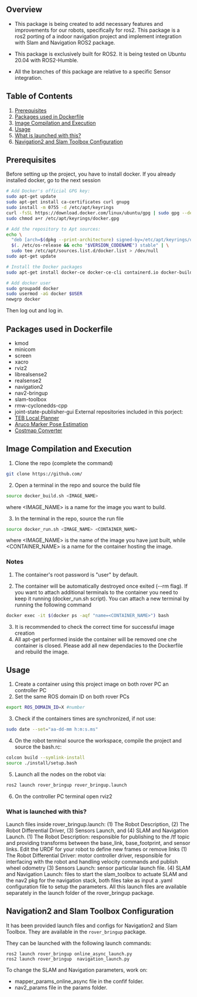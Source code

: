 <!-- GETTING STARTED -->
## Overview
- This package is being created to add necessary features and improvements for our robots, specifically for ros2. This package is a ros2 porting of a indoor navigation project and implement integration with Slam and Navigation ROS2 package.

  

- This package is exclusively built for ROS2. It is being tested on Ubuntu 20.04 with ROS2-Humble.

  

  

- All the branches of this package are relative to a specific Sensor integration.

## Table of Contents

1. [Prerequisites](#Prerequisites)
2. [Packages used in Dockerfile](#Packages-used-in-Dockerfile)
3. [Image Compilation and Execution](#Image-Compilation-and-Execution)
4. [Usage](#Usage)
5. [What is launched with this?](#What-is-launched-with-this?)
6. [Navigation2 and Slam Toolbox Configuration](#Navigation2-and-Slam-Toolbox-Configuration)


## Prerequisites
Before setting up the project, you have to install docker. If you already installed docker, go to the next session
```sh
# Add Docker's official GPG key:
sudo apt-get update
sudo apt-get install ca-certificates curl gnupg
sudo install -m 0755 -d /etc/apt/keyrings
curl -fsSL https://download.docker.com/linux/ubuntu/gpg | sudo gpg --dearmor -o /etc/apt/keyrings/docker.gpg
sudo chmod a+r /etc/apt/keyrings/docker.gpg

# Add the repository to Apt sources:
echo \
  "deb [arch=$(dpkg --print-architecture) signed-by=/etc/apt/keyrings/docker.gpg] https://download.docker.com/linux/ubuntu \
  $(. /etc/os-release && echo "$VERSION_CODENAME") stable" | \
  sudo tee /etc/apt/sources.list.d/docker.list > /dev/null
sudo apt-get update

# Install the Docker packages
sudo apt-get install docker-ce docker-ce-cli containerd.io docker-buildx-plugin docker-compose-plugin

# Add docker user
sudo groupadd docker
sudo usermod -aG docker $USER
newgrp docker
```
Then log out and log in.

## Packages used in Dockerfile
- kmod
- minicom
- screen
- xacro
- rviz2
- librealsense2
- realsense2
- navigation2
- nav2-bringup
- slam-toolbox
- rmw-cyclonedds-cpp
- joint-state-publisher-gui
External repositories included in this porject:
- [TEB Local Planner](https://github.com/rst-tu-dortmund/teb_local_planner/tree/ros2-master)
- [Aruco Marker Pose Estimation](https://github.com/AIRLab-POLIMI/ros2-aruco-pose-estimation)
- [Costmap Converter](https://github.com/rst-tu-dortmund/costmap_converter/tree/ros2/)
## Image Compilation and Execution

1. Clone the repo (complete the command)
```sh
git clone https://github.com/
```
2.  Open a terminal in the repo and source the build file
```sh
source docker_build.sh <IMAGE_NAME>
```
where <IMAGE_NAME> is a name for the image you want to build.

3. In the terminal in the repo, source the run file
```sh
source docker_run.sh <IMAGE_NAME> <CONTAINER_NAME>
```
where <IMAGE_NAME> is the name of the image you have just built, while <CONTAINER_NAME> is a name for the container hosting the image.

### Notes 
1. The container's root password is "user" by default.

2. The container will be automatically destroyed once exited (--rm flag). If you want to attach additional terminals to the container you need to keep it running (docker_run.sh script). You can attach a new terminal by running the following command
```sh
docker exec -it $(docker ps -aqf "name=<CONTAINER_NAME>") bash
```
3. It is recommended to check the correct time for successful image creation 
4. All apt-get performed inside the container will be removed one che container is closed. Please add all new dependacies to the Dockerfile and rebuild the image.
   
## Usage
1. Create a container using this project image on both rover PC an controller PC
2. Set the same ROS domain ID on both rover PCs
```sh
export ROS_DOMAIN_ID=X #number
```
3. Check if the containers times are synchronized, if not use:
 ```sh
sudo date --set="aa-dd-mm h:m:s.ms"
```
4. On the robot terminal source the workspace, compile the project and source the bash.rc:
 ```sh
colcon build --symlink-install
source ./install/setup.bash
```
5. Launch all the nodes on the robot via:
```bash
ros2 launch rover_bringup rover_bringup.launch
```
6. On the controller PC terminal open rviz2

### What is launched with this?
Launch files inside rover_bringup.launch: (1) The Robot Description, (2) The Robot Differential Driver, (3) Sensors Launch, and (4) SLAM and Navigation Launch.
(1) The Robot Description: responsible for publishing to the /tf topic and providing transforms between the base_link, base_footprint, and sensor links. Edit the URDF for your robot to define new frames or remove links
(1) The Robot Differential Driver: motor controller driver, responsible for interfacing with the robot and handling velocity commands and publish wheel odometry
(3) Sensors Launch: sensor particular launch file. 
(4) SLAM and Navigation Launch: files to start the slam_toolbox to actuate SLAM and the nav2 pkg for the navigation stack, both files take as input a .yaml configuration file to setup the parameters.
All this launch files are available separately in the launch folder of the rover_bringup package.

## Navigation2 and Slam Toolbox Configuration
It has been provided launch files and configs for Navigation2 and Slam Toolbox. They are available in the ``rover_bringup`` package.

They can be launched with the following launch commands:
```
ros2 launch rover_bringup online_async_launch.py
ros2 launch rover_bringup  navigation_launch.py
```
To change the SLAM and Navigation parameters, work on:
- mapper_params_online_async file in the confif folder.
- nav2_params file in the params folder. 

   
   
   
   
   
   
   
   
   
   
   
   
   
   
   

